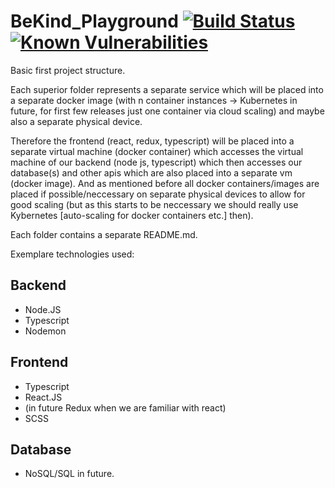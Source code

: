 # BeKind_Playground [![Build Status](https://travis-ci.com/wsdt/BeKind_Playground.svg?token=DRpYu6MjKAo2SePYFzpo&branch=master)](https://travis-ci.com/wsdt/BeKind_Playground) [![Known Vulnerabilities](https://snyk.io/test/github/wsdt/BeKind_Playground/badge.svg)](https://snyk.io/test/github/wsdt/BeKind_Playground)

Basic first project structure. 

Each superior folder represents a separate service which will be placed into a separate docker image (with n container instances -> Kubernetes in future, for first few releases just one container via cloud scaling) and maybe also a separate physical device. 

Therefore the frontend (react, redux, typescript) will be placed into a separate virtual machine (docker container) which accesses the virtual machine of our backend (node js, typescript) which then accesses our database(s) and other apis which are also placed into a separate vm (docker image). And as mentioned before all docker containers/images are placed if possible/neccessary on separate physical devices to allow for good scaling (but as this starts to be neccessary we should really use Kybernetes [auto-scaling for docker containers etc.] then).

Each folder contains a separate README.md. 

Exemplare technologies used: 
## Backend
- Node.JS
- Typescript
- Nodemon

## Frontend
- Typescript
- React.JS
- (in future Redux when we are familiar with react)
- SCSS

## Database
- NoSQL/SQL in future. 
